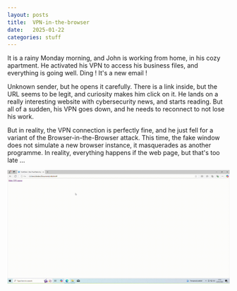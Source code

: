 ```yaml
---
layout: posts
title:  VPN-in-the-browser
date:   2025-01-22
categories: stuff
---
```


It is a rainy Monday morning, and John is working from home, in his cozy apartment. He activated his VPN to access his business files, and everything is going well. Ding ! It's a new email !

Unknown sender, but he opens it carefully. There is a link inside, but the URL seems to be legit, and curiosity makes him click on it. He lands on a really interesting website with cybersecurity news, and starts reading. But all of a sudden, his VPN goes down, and he needs to reconnect to not lose his work.

But in reality, the VPN connection is perfectly fine, and he just fell for a variant of the Browser-in-the-Browser attack. This time, the fake window does not simulate a new browser instance, it masquerades as another programme. In reality, everything happens if the web page, but that's too late ...

![vitb.gif](/assets/res/stuff/vitb.gif)

